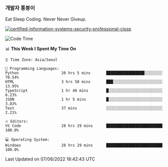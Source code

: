 ### 개발자 통붕이
Eat Sleep Coding.
Never Never Giveup.

[![certified-information-systems-security-professional-cissp](https://user-images.githubusercontent.com/44606727/157613689-acd84ec6-5f8f-4e79-89d9-a8d51f033634.png)](https://www.credly.com/badges/f394a010-85a0-450b-9136-8043af01d71c/public_url)

<!--START_SECTION:waka-->
![Code Time](http://img.shields.io/badge/Code%20Time-0%20secs-blue)

📊 **This Week I Spent My Time On** 

```text
⌚︎ Time Zone: Asia/Seoul

💬 Programming Languages: 
Python                   20 hrs 5 mins       █████████████████░░░░░░░░   70.54% 
HTML                     3 hrs 58 mins       ███░░░░░░░░░░░░░░░░░░░░░░   13.95% 
TypeScript               1 hr 46 mins        █░░░░░░░░░░░░░░░░░░░░░░░░   6.23% 
JSON                     1 hr 5 mins         █░░░░░░░░░░░░░░░░░░░░░░░░   3.83% 
Text                     37 mins             ░░░░░░░░░░░░░░░░░░░░░░░░░   2.21%

🔥 Editors: 
VS Code                  28 hrs 29 mins      █████████████████████████   100.0%

💻 Operating System: 
Windows                  28 hrs 29 mins      █████████████████████████   100.0%

```


 Last Updated on 07/06/2022 18:42:43 UTC
<!--END_SECTION:waka-->
